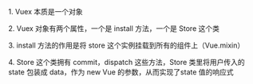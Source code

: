 1\. Vuex 本质是一个对象

2\. Vuex 对象有两个属性，一个是 install 方法，一个是 Store 这个类

3\. install 方法的作用是将 store 这个实例挂载到所有的组件上（Vue.mixin）

4\. Store 这个类拥有 commit，dispatch 这些方法，Store 类里将用户传入的state 包装成 data，作为 new Vue 的参数，从而实现了state 值的响应式